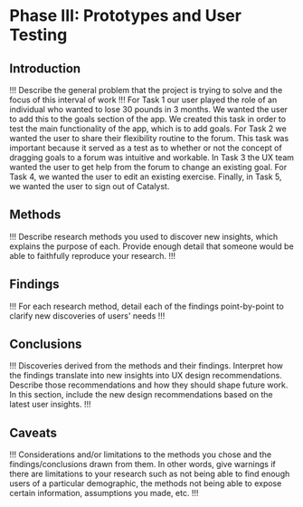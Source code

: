 # Phase III: Prototypes and User Testing

## Introduction

!!! Describe the general problem that the project is trying to solve and the focus of this interval of work !!!
For Task 1 our user played the role of an individual who wanted to lose 30 pounds in 3 months. We wanted the user to add this to the goals section of the app. We created this task in order to test the main functionality of the app, which is to add goals. For Task 2 we wanted the user to share their flexibility routine to the forum. This task was important because it served as a test as to whether or not the concept of dragging goals to a forum was intuitive and workable. In Task 3 the UX team wanted the user to get help from the forum to change an existing goal. For Task 4, we wanted the user to edit an existing exercise. Finally, in Task 5, we wanted the user to sign out of Catalyst.

## Methods

!!! Describe research methods you used to discover new insights, which explains the purpose of each. Provide enough detail that someone would be able to faithfully reproduce your research. !!!

## Findings

!!! For each research method, detail each of the findings point-by-point to clarify new discoveries of users' needs !!!

## Conclusions

!!! Discoveries derived from the methods and their findings. Interpret how the findings translate into new insights into UX design recommendations. Describe those recommendations and how they should shape future work. In this section, include the new design recommendations based on the latest user insights. !!!

## Caveats

!!! Considerations and/or limitations to the methods you chose and the findings/conclusions drawn from them. In other words, give warnings if there are limitations to your research such as not being able to find enough users of a particular demographic, the methods not being able to expose certain information, assumptions you made, etc. !!!
